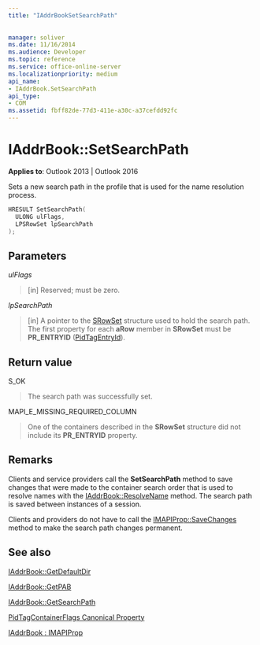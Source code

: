 ```yaml
---
title: "IAddrBookSetSearchPath"
 
 
manager: soliver
ms.date: 11/16/2014
ms.audience: Developer
ms.topic: reference
ms.service: office-online-server
ms.localizationpriority: medium
api_name:
- IAddrBook.SetSearchPath
api_type:
- COM
ms.assetid: fbff82de-77d3-411e-a30c-a37cefdd92fc
---
```


# IAddrBook::SetSearchPath

  
  
**Applies to**: Outlook 2013 | Outlook 2016 
  
Sets a new search path in the profile that is used for the name resolution process. 
  
```cpp
HRESULT SetSearchPath(
  ULONG ulFlags,
  LPSRowSet lpSearchPath
);
```

## Parameters

 _ulFlags_
  
> [in] Reserved; must be zero.
    
 _lpSearchPath_
  
> [in] A pointer to the [SRowSet](srowset.md) structure used to hold the search path. The first property for each **aRow** member in **SRowSet** must be **PR_ENTRYID** ([PidTagEntryId](pidtagentryid-canonical-property.md)).
    
## Return value

S_OK 
  
> The search path was successfully set.
    
MAPI_E_MISSING_REQUIRED_COLUMN 
  
> One of the containers described in the **SRowSet** structure did not include its **PR_ENTRYID** property. 
    
## Remarks

Clients and service providers call the **SetSearchPath** method to save changes that were made to the container search order that is used to resolve names with the [IAddrBook::ResolveName](iaddrbook-resolvename.md) method. The search path is saved between instances of a session. 
  
Clients and providers do not have to call the [IMAPIProp::SaveChanges](imapiprop-savechanges.md) method to make the search path changes permanent. 
  
## See also



[IAddrBook::GetDefaultDir](iaddrbook-getdefaultdir.md)
  
[IAddrBook::GetPAB](iaddrbook-getpab.md)
  
[IAddrBook::GetSearchPath](iaddrbook-getsearchpath.md)
  
[PidTagContainerFlags Canonical Property](pidtagcontainerflags-canonical-property.md)
  
[IAddrBook : IMAPIProp](iaddrbookimapiprop.md)

